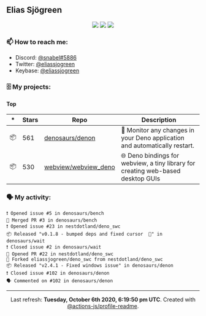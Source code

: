 ## Elias Sjögreen

<p align="center">
  <img src="https://img.shields.io/badge/🎂-dec. 2003-success" />
  <img src="https://img.shields.io/badge/🌎-Stockholm-informational" />
  <img src="https://img.shields.io/badge/👦-He/Him-informational" />
</p>

### 📫 How to reach me:

- Discord: [@snabel#5886](https://discord.com/users/267978757799673866)
- Twitter: [@eliassjogreen](https://twitter.com/eliassjogreen)
- Keybase: [@eliassjogreen](https://keybase.io/eliassjogreen)

### 🗄 My projects:

#### Top
|*|Stars|Repo|Description|
|---|---|---|---|
| 📦 | 561 | [denosaurs/denon](https://github.com/denosaurs/denon) | 👀 Monitor any changes in your Deno application and automatically restart. |
| 📦 | 530 | [webview/webview_deno](https://github.com/webview/webview_deno) | 🌐 Deno bindings for webview, a tiny library for creating web-based desktop GUIs |

### 🗣 My activity:

```
❗️ Opened issue #5 in denosaurs/bench
🎉 Merged PR #3 in denosaurs/bench
❗️ Opened issue #23 in nestdotland/deno_swc
📦 Released "v0.1.8 - bumped deps and fixed cursor  🐢" in denosaurs/wait
❗️ Closed issue #2 in denosaurs/wait
💪 Opened PR #22 in nestdotland/deno_swc
🍴 Forked eliassjogreen/deno_swc from nestdotland/deno_swc
📦 Released "v2.4.1 - Fixed windows issue" in denosaurs/denon
❗️ Closed issue #102 in denosaurs/denon
🗣 Commented on #102 in denosaurs/denon
```

------------
<p align="center">Last refresh: <b>Tuesday, October 6th 2020, 6:19:50 pm UTC</b>. Created with <a href=https://github.com/marketplace/actions/profile-readme>@actions-js/profile-readme</a>.</p>
